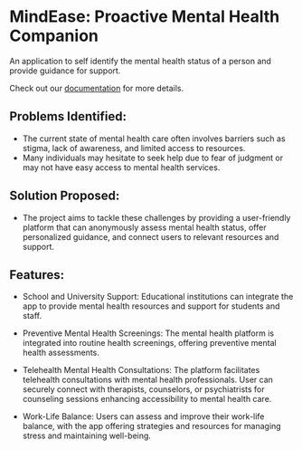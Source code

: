 # **MindEase: Proactive Mental Health Companion**
An application to self identify the mental health status of a person and provide guidance for support.

Check out our [documentation](url_to_docs) for more details.


## Problems Identified:

- The current state of mental health care often involves barriers such as stigma, lack of awareness, and limited access to resources. 
- Many individuals may hesitate to seek help due to fear of judgment or may not have easy access to mental health services.

## Solution Proposed:

- The project aims to tackle these challenges by providing a user-friendly platform that can anonymously assess mental health status, offer personalized guidance, and connect users to relevant resources and support.

## Features:
- School and University Support: Educational institutions can integrate the app to provide mental health resources and support for students and staff. 

- Preventive Mental Health Screenings: The mental health platform is integrated into routine health screenings, offering preventive mental health assessments. 

- Telehealth Mental Health Consultations: The platform facilitates telehealth consultations with mental health professionals. User can securely connect with therapists, counselors, or psychiatrists for counseling sessions enhancing accessibility to mental health care. 

- Work-Life Balance: Users can assess and improve their work-life balance, with the app offering strategies and resources for managing stress and maintaining well-being.

